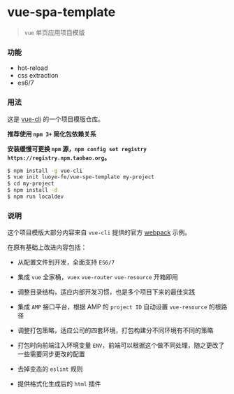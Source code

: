 # vue-spa-template

> `vue` 单页应用项目模版

### 功能

* hot-reload
* css extraction
* es6/7

### 用法

这是 [vue-cli](https://github.com/vuejs/vue-cli) 的一个项目模版仓库。   

**推荐使用 `npm 3+` 简化包依赖关系**  

**安装缓慢可更换 `npm` 源，`npm config set registry https://registry.npm.taobao.org`。**

``` bash
$ npm install -g vue-cli
$ vue init luoye-fe/vue-spe-template my-project
$ cd my-project
$ npm install -d
$ npm run localdev
```

### 说明

这个项目模版大部分内容来自 `vue-cli` 提供的官方 [webpack](https://github.com/vuejs-templates/webpack) 示例。  

在原有基础上改进内容包括：  

* 从配置文件到开发，全面支持 `ES6/7`

* 集成 `vue` 全家桶，`vuex` `vue-router` `vue-resource` 开箱即用

* 调整目录结构，适应内部开发习惯，也是多个项目下来的最佳实践

* 集成 `AMP` 接口平台，根据 AMP 的 `project ID` 自动设置 `vue-resource` 的根路径

* 调整打包策略，适应公司的四套环境，打包构建分不同环境有不同的策略

* 打包时向前端注入环境变量 `ENV`，前端可以根据这个做不同处理，随之更改了一些需要同步更改的配置

* 去掉变态的 `eslint` 规则

* 提供格式化生成后的 `html` 插件
